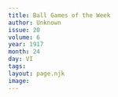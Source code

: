 ```yaml
---
title: Ball Games of the Week
author: Unknown
issue: 20
volume: 6
year: 1917
month: 24
day: VI
tags:
layout: page.njk
image:
---
```



